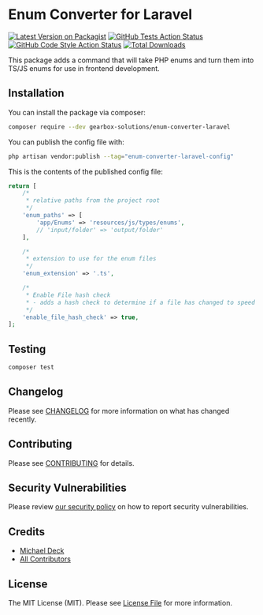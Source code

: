 # Enum Converter for Laravel

[![Latest Version on Packagist](https://img.shields.io/packagist/v/gearbox-solutions/enum-converter-laravel.svg?style=flat-square)](https://packagist.org/packages/gearbox-solutions/enum-converter-laravel)
[![GitHub Tests Action Status](https://img.shields.io/github/actions/workflow/status/gearbox-solutions/enum-converter-laravel/run-tests.yml?branch=main&label=tests&style=flat-square)](https://github.com/gearbox-solutions/enum-converter-laravel/actions?query=workflow%3Arun-tests+branch%3Amain)
[![GitHub Code Style Action Status](https://img.shields.io/github/actions/workflow/status/gearbox-solutions/enum-converter-laravel/fix-php-code-style-issues.yml?branch=main&label=code%20style&style=flat-square)](https://github.com/gearbox-solutions/enum-converter-laravel/actions?query=workflow%3A"Fix+PHP+code+style+issues"+branch%3Amain)
[![Total Downloads](https://img.shields.io/packagist/dt/gearbox-solutions/enum-converter-laravel.svg?style=flat-square)](https://packagist.org/packages/gearbox-solutions/enum-converter-laravel)

This package adds a command that will take PHP enums and turn them into TS/JS enums for use in frontend development.

## Installation

You can install the package via composer:

```bash
composer require --dev gearbox-solutions/enum-converter-laravel
```

You can publish the config file with:

```bash
php artisan vendor:publish --tag="enum-converter-laravel-config"
```

This is the contents of the published config file:

```php
return [
    /*
     * relative paths from the project root
     */
    'enum_paths' => [
        'app/Enums' => 'resources/js/types/enums',
        // 'input/folder' => 'output/folder'
    ],

    /*
     * extension to use for the enum files
     */
    'enum_extension' => '.ts',

    /*
     * Enable File hash check
     * - adds a hash check to determine if a file has changed to speed up performance
     */
    'enable_file_hash_check' => true,
];
```

## Testing

```bash
composer test
```

## Changelog

Please see [CHANGELOG](CHANGELOG.md) for more information on what has changed recently.

## Contributing

Please see [CONTRIBUTING](CONTRIBUTING.md) for details.

## Security Vulnerabilities

Please review [our security policy](../../security/policy) on how to report security vulnerabilities.

## Credits

- [Michael Deck](https://github.com/6399755+likeadeckofcards)
- [All Contributors](../../contributors)

## License

The MIT License (MIT). Please see [License File](LICENSE.md) for more information.
